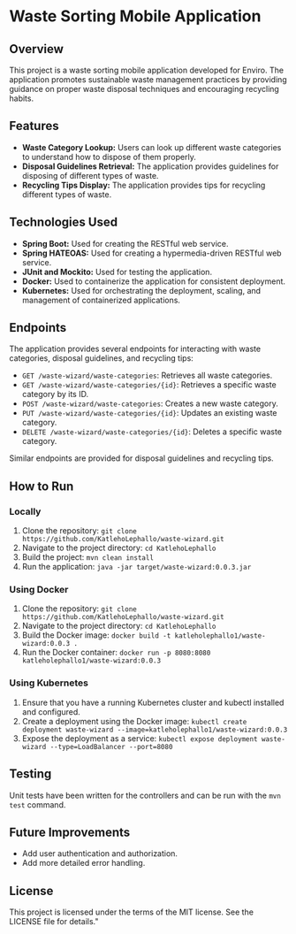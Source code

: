 # Waste Sorting Mobile Application

## Overview

This project is a waste sorting mobile application developed for Enviro. The application promotes sustainable waste management practices by providing guidance on proper waste disposal techniques and encouraging recycling habits.

## Features

- **Waste Category Lookup:** Users can look up different waste categories to understand how to dispose of them properly.
- **Disposal Guidelines Retrieval:** The application provides guidelines for disposing of different types of waste.
- **Recycling Tips Display:** The application provides tips for recycling different types of waste.

## Technologies Used

- **Spring Boot:** Used for creating the RESTful web service.
- **Spring HATEOAS:** Used for creating a hypermedia-driven RESTful web service.
- **JUnit and Mockito:** Used for testing the application.
- **Docker:** Used to containerize the application for consistent deployment.
- **Kubernetes:** Used for orchestrating the deployment, scaling, and management of containerized applications.

## Endpoints

The application provides several endpoints for interacting with waste categories, disposal guidelines, and recycling tips:

- `GET /waste-wizard/waste-categories`: Retrieves all waste categories.
- `GET /waste-wizard/waste-categories/{id}`: Retrieves a specific waste category by its ID.
- `POST /waste-wizard/waste-categories`: Creates a new waste category.
- `PUT /waste-wizard/waste-categories/{id}`: Updates an existing waste category.
- `DELETE /waste-wizard/waste-categories/{id}`: Deletes a specific waste category.

Similar endpoints are provided for disposal guidelines and recycling tips.

## How to Run

### Locally

1. Clone the repository: `git clone https://github.com/KatlehoLephallo/waste-wizard.git`
2. Navigate to the project directory: `cd KatlehoLephallo`
3. Build the project: `mvn clean install`
4. Run the application: `java -jar target/waste-wizard:0.0.3.jar`

### Using Docker

1. Clone the repository: `git clone https://github.com/KatlehoLephallo/waste-wizard.git`
2. Navigate to the project directory: `cd KatlehoLephallo`
3. Build the Docker image: `docker build -t katleholephallo1/waste-wizard:0.0.3 .`
4. Run the Docker container: `docker run -p 8080:8080 katleholephallo1/waste-wizard:0.0.3`

### Using Kubernetes

1. Ensure that you have a running Kubernetes cluster and kubectl installed and configured.
2. Create a deployment using the Docker image: `kubectl create deployment waste-wizard --image=katleholephallo1/waste-wizard:0.0.3`
3. Expose the deployment as a service: `kubectl expose deployment waste-wizard --type=LoadBalancer --port=8080`

## Testing

Unit tests have been written for the controllers and can be run with the `mvn test` command.

## Future Improvements

- Add user authentication and authorization.
- Add more detailed error handling.

## License

This project is licensed under the terms of the MIT license. See the LICENSE file for details."
